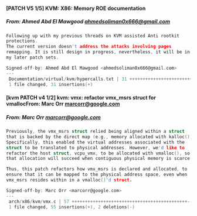 #### [PATCH V5 1/5] KVM: X86: Memory ROE documentation
##### From: Ahmed Abd El Mawgood <ahmedsoliman0x666@gmail.com>

```c
Following up with my previous threads on KVM assisted Anti rootkit
protections.
The current version doesn't address the attacks involving pages
remapping. It is still design in progress, nevertheless, it will be in
my later patch sets.

Signed-off-by: Ahmed Abd El Mawgood <ahmedsoliman0x666@gmail.com>
---
 Documentation/virtual/kvm/hypercalls.txt | 31 ++++++++++++++++++++++++
 1 file changed, 31 insertions(+)

```
#### [kvm PATCH v4 1/2] kvm: vmx: refactor vmx_msrs struct for vmallocFrom: Marc Orr <marcorr@google.com>
##### From: Marc Orr <marcorr@google.com>

```c
Previously, the vmx_msrs struct relied being aligned within a struct
that is backed by the direct map (e.g., memory allocated with kalloc()).
Specifically, this enabled the virtual addresses associated with the
struct to be translated to physical addresses. However, we'd like to
refactor the host struct, vcpu_vmx, to be allocated with vmalloc(), so
that allocation will succeed when contiguous physical memory is scarce.

Thus, this patch refactors how vmx_msrs is declared and allocated, to
ensure that it can be mapped to the physical address space, even when
vmx_msrs resides within in a vmalloc()'d struct.

Signed-off-by: Marc Orr <marcorr@google.com>
---
 arch/x86/kvm/vmx.c | 57 ++++++++++++++++++++++++++++++++++++++++++++--
 1 file changed, 55 insertions(+), 2 deletions(-)

```
